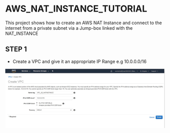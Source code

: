 # AWS_NAT_INSTANCE_TUTORIAL
This project shows how to create an AWS NAT Instance and connect to the internet from a private subnet via a Jump-box linked with the NAT_INSTANCE

## STEP 1
  * Create a VPC and give it an appropriate IP Range e.g 10.0.0.0/16
  <img src = "./CreateVPC_1.JPG"/>
